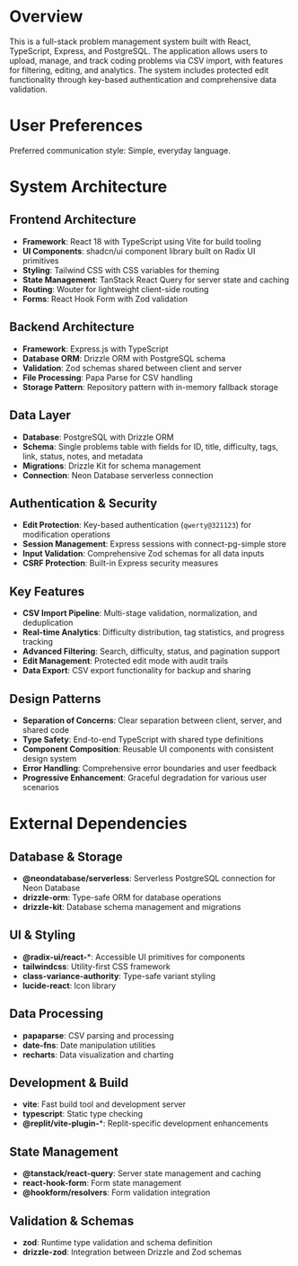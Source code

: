 # Overview

This is a full-stack problem management system built with React, TypeScript, Express, and PostgreSQL. The application allows users to upload, manage, and track coding problems via CSV import, with features for filtering, editing, and analytics. The system includes protected edit functionality through key-based authentication and comprehensive data validation.

# User Preferences

Preferred communication style: Simple, everyday language.

# System Architecture

## Frontend Architecture
- **Framework**: React 18 with TypeScript using Vite for build tooling
- **UI Components**: shadcn/ui component library built on Radix UI primitives
- **Styling**: Tailwind CSS with CSS variables for theming
- **State Management**: TanStack React Query for server state and caching
- **Routing**: Wouter for lightweight client-side routing
- **Forms**: React Hook Form with Zod validation

## Backend Architecture
- **Framework**: Express.js with TypeScript
- **Database ORM**: Drizzle ORM with PostgreSQL schema
- **Validation**: Zod schemas shared between client and server
- **File Processing**: Papa Parse for CSV handling
- **Storage Pattern**: Repository pattern with in-memory fallback storage

## Data Layer
- **Database**: PostgreSQL with Drizzle ORM
- **Schema**: Single problems table with fields for ID, title, difficulty, tags, link, status, notes, and metadata
- **Migrations**: Drizzle Kit for schema management
- **Connection**: Neon Database serverless connection

## Authentication & Security
- **Edit Protection**: Key-based authentication (`qwerty@321123`) for modification operations
- **Session Management**: Express sessions with connect-pg-simple store
- **Input Validation**: Comprehensive Zod schemas for all data inputs
- **CSRF Protection**: Built-in Express security measures

## Key Features
- **CSV Import Pipeline**: Multi-stage validation, normalization, and deduplication
- **Real-time Analytics**: Difficulty distribution, tag statistics, and progress tracking
- **Advanced Filtering**: Search, difficulty, status, and pagination support
- **Edit Management**: Protected edit mode with audit trails
- **Data Export**: CSV export functionality for backup and sharing

## Design Patterns
- **Separation of Concerns**: Clear separation between client, server, and shared code
- **Type Safety**: End-to-end TypeScript with shared type definitions
- **Component Composition**: Reusable UI components with consistent design system
- **Error Handling**: Comprehensive error boundaries and user feedback
- **Progressive Enhancement**: Graceful degradation for various user scenarios

# External Dependencies

## Database & Storage
- **@neondatabase/serverless**: Serverless PostgreSQL connection for Neon Database
- **drizzle-orm**: Type-safe ORM for database operations
- **drizzle-kit**: Database schema management and migrations

## UI & Styling
- **@radix-ui/react-***: Accessible UI primitives for components
- **tailwindcss**: Utility-first CSS framework
- **class-variance-authority**: Type-safe variant styling
- **lucide-react**: Icon library

## Data Processing
- **papaparse**: CSV parsing and processing
- **date-fns**: Date manipulation utilities
- **recharts**: Data visualization and charting

## Development & Build
- **vite**: Fast build tool and development server
- **typescript**: Static type checking
- **@replit/vite-plugin-***: Replit-specific development enhancements

## State Management
- **@tanstack/react-query**: Server state management and caching
- **react-hook-form**: Form state management
- **@hookform/resolvers**: Form validation integration

## Validation & Schemas
- **zod**: Runtime type validation and schema definition
- **drizzle-zod**: Integration between Drizzle and Zod schemas